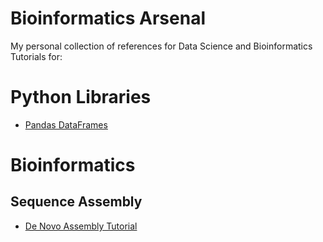 # Bioinformatics Arsenal
My personal collection of references for Data Science and Bioinformatics
Tutorials for:

# Python Libraries
- [Pandas DataFrames](Pandas.md)

# Bioinformatics

## Sequence Assembly

- [De Novo Assembly Tutorial](DeNovoAssembly.md)
